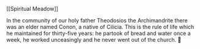 [[Spiritual Meadow]]
 
In the community of our holy father Theodosios the Archimandrite there was an elder named Conon, a native of Cilicia. This is the rule of life which he maintained for thirty-five years: he partook of bread and water once a week, he worked unceasingly and he never went out of the church.  

